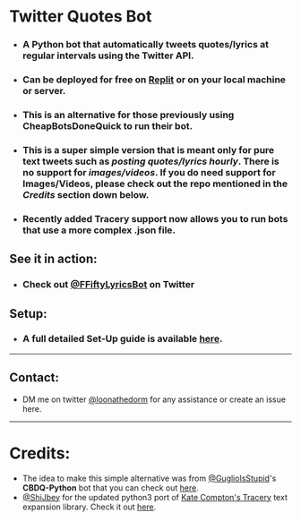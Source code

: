 # Twitter Quotes Bot

* ### A Python bot that automatically tweets quotes/lyrics at regular intervals using the Twitter API.
* ### Can be deployed for free on [Replit](https://replit.com) or on your local machine or server.
* ### This is an alternative for those previously using CheapBotsDoneQuick to run their bot.
* ### This is a super simple version that is meant only for pure text tweets such as *posting quotes/lyrics hourly*. There is no support for *images/videos*. If you do need support for Images/Videos, please check out the repo mentioned in the *Credits* section down below.
* ### Recently added Tracery support now allows you to run bots that use a more complex .json file.

## See it in action:
- ### Check out [@FFiftyLyricsBot](https://twitter.com/FFiftylyricsbot) on Twitter

## Setup:

- ### A full detailed Set-Up guide is available [here](https://raw.githubusercontent.com/loonathedorm/Twitter-Quotes-Bot/main/Twitter-Bot-SetUp-Guide.pdf).
---

## Contact: 
- DM me on twitter [@loonathedorm](https://twitter.com/loonathedorm) for any assistance or create an issue here.

---

# Credits:
- The idea to make this simple alternative was from [@GuglioIsStupid](https://github.com/GuglioIsStupid/)'s **CBDQ-Python** bot that you can check out [here](https://github.com/GuglioIsStupid/CBDQ-Python).
- [@ShiJbey](https://github.com/ShiJbey) for the updated python3 port of [Kate Compton's Tracery](https://github.com/galaxykate/tracery/tree/tracery2) text expansion library. Check it out [here](https://github.com/ShiJbey/pytracery3).

